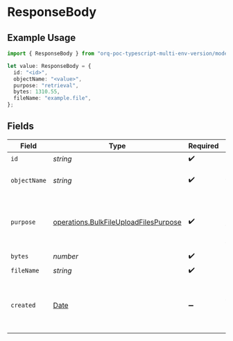 # ResponseBody

## Example Usage

```typescript
import { ResponseBody } from "orq-poc-typescript-multi-env-version/models/operations";

let value: ResponseBody = {
  id: "<id>",
  objectName: "<value>",
  purpose: "retrieval",
  bytes: 1310.55,
  fileName: "example.file",
};
```

## Fields

| Field                                                                                          | Type                                                                                           | Required                                                                                       | Description                                                                                    |
| ---------------------------------------------------------------------------------------------- | ---------------------------------------------------------------------------------------------- | ---------------------------------------------------------------------------------------------- | ---------------------------------------------------------------------------------------------- |
| `id`                                                                                           | *string*                                                                                       | :heavy_check_mark:                                                                             | N/A                                                                                            |
| `objectName`                                                                                   | *string*                                                                                       | :heavy_check_mark:                                                                             | path to the file in the storage                                                                |
| `purpose`                                                                                      | [operations.BulkFileUploadFilesPurpose](../../models/operations/bulkfileuploadfilespurpose.md) | :heavy_check_mark:                                                                             | The intended purpose of the uploaded file.                                                     |
| `bytes`                                                                                        | *number*                                                                                       | :heavy_check_mark:                                                                             | N/A                                                                                            |
| `fileName`                                                                                     | *string*                                                                                       | :heavy_check_mark:                                                                             | N/A                                                                                            |
| `created`                                                                                      | [Date](https://developer.mozilla.org/en-US/docs/Web/JavaScript/Reference/Global_Objects/Date)  | :heavy_minus_sign:                                                                             | The date and time the resource was created                                                     |